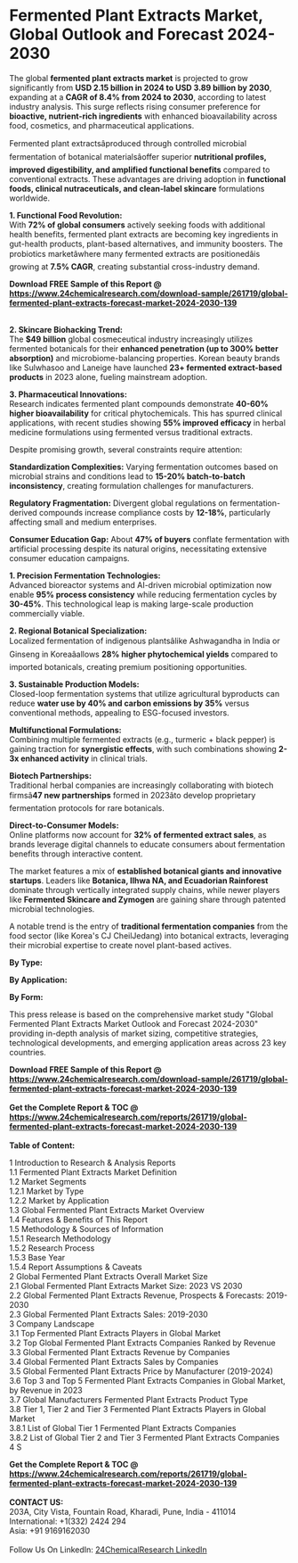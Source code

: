 <h1>Fermented Plant Extracts Market, Global Outlook and Forecast 2024-2030</h1><p>The global <strong>fermented plant extracts market</strong> is projected to grow significantly from <strong>USD 2.15 billion in 2024 to USD 3.89 billion by 2030</strong>, expanding at a <strong>CAGR of 8.4% from 2024 to 2030</strong>, according to latest industry analysis. This surge reflects rising consumer preference for <strong>bioactive, nutrient-rich ingredients</strong> with enhanced bioavailability across food, cosmetics, and pharmaceutical applications.</p><p>Fermented plant extractsâproduced through controlled microbial fermentation of botanical materialsâoffer superior <strong>nutritional profiles, improved digestibility, and amplified functional benefits</strong> compared to conventional extracts. These advantages are driving adoption in <strong>functional foods, clinical nutraceuticals, and clean-label skincare</strong> formulations worldwide.</p><p><strong>1. Functional Food Revolution:</strong><br>
With <strong>72% of global consumers</strong> actively seeking foods with additional health benefits, fermented plant extracts are becoming key ingredients in gut-health products, plant-based alternatives, and immunity boosters. The probiotics marketâwhere many fermented extracts are positionedâis growing at <strong>7.5% CAGR</strong>, creating substantial cross-industry demand.</p><div><b>Download FREE Sample of this Report @ 
            <a href="https://www.24chemicalresearch.com/download-sample/261719/global-fermented-plant-extracts-forecast-market-2024-2030-139">
            https://www.24chemicalresearch.com/download-sample/261719/global-fermented-plant-extracts-forecast-market-2024-2030-139</a></b></div><br><p><strong>2. Skincare Biohacking Trend:</strong><br>
The <strong>$49 billion</strong> global cosmeceutical industry increasingly utilizes fermented botanicals for their <strong>enhanced penetration (up to 300% better absorption)</strong> and microbiome-balancing properties. Korean beauty brands like Sulwhasoo and Laneige have launched <strong>23+ fermented extract-based products</strong> in 2023 alone, fueling mainstream adoption.</p><p><strong>3. Pharmaceutical Innovations:</strong><br>
Research indicates fermented plant compounds demonstrate <strong>40-60% higher bioavailability</strong> for critical phytochemicals. This has spurred clinical applications, with recent studies showing <strong>55% improved efficacy</strong> in herbal medicine formulations using fermented versus traditional extracts.</p><p>Despite promising growth, several constraints require attention:</p><p><strong>Standardization Complexities:</strong> Varying fermentation outcomes based on microbial strains and conditions lead to <strong>15-20% batch-to-batch inconsistency</strong>, creating formulation challenges for manufacturers.</p><p><strong>Regulatory Fragmentation:</strong> Divergent global regulations on fermentation-derived compounds increase compliance costs by <strong>12-18%</strong>, particularly affecting small and medium enterprises.</p><p><strong>Consumer Education Gap:</strong> About <strong>47% of buyers</strong> conflate fermentation with artificial processing despite its natural origins, necessitating extensive consumer education campaigns.</p><p><strong>1. Precision Fermentation Technologies:</strong><br>
Advanced bioreactor systems and AI-driven microbial optimization now enable <strong>95% process consistency</strong> while reducing fermentation cycles by <strong>30-45%</strong>. This technological leap is making large-scale production commercially viable.</p><p><strong>2. Regional Botanical Specialization:</strong><br>
Localized fermentation of indigenous plantsâlike Ashwagandha in India or Ginseng in Koreaâallows <strong>28% higher phytochemical yields</strong> compared to imported botanicals, creating premium positioning opportunities.</p><p><strong>3. Sustainable Production Models:</strong><br>
Closed-loop fermentation systems that utilize agricultural byproducts can reduce <strong>water use by 40% and carbon emissions by 35%</strong> versus conventional methods, appealing to ESG-focused investors.</p><p><strong>Multifunctional Formulations:</strong> <br>
Combining multiple fermented extracts (e.g., turmeric + black pepper) is gaining traction for <strong>synergistic effects</strong>, with such combinations showing <strong>2-3x enhanced activity</strong> in clinical trials.</p><p><strong>Biotech Partnerships:</strong><br>
Traditional herbal companies are increasingly collaborating with biotech firmsâ<strong>47 new partnerships</strong> formed in 2023âto develop proprietary fermentation protocols for rare botanicals.</p><p><strong>Direct-to-Consumer Models:</strong><br>
Online platforms now account for <strong>32% of fermented extract sales</strong>, as brands leverage digital channels to educate consumers about fermentation benefits through interactive content.</p><p>The market features a mix of <strong>established botanical giants and innovative startups</strong>. Leaders like <strong>Botanica, Ilhwa NA, and Ecuadorian Rainforest</strong> dominate through vertically integrated supply chains, while newer players like <strong>Fermented Skincare and Zymogen</strong> are gaining share through patented microbial technologies.</p><p>A notable trend is the entry of <strong>traditional fermentation companies</strong> from the food sector (like Korea's CJ CheilJedang) into botanical extracts, leveraging their microbial expertise to create novel plant-based actives.</p><p><strong>By Type:</strong></p><p><strong>By Application:</strong></p><p><strong>By Form:</strong></p><p>This press release is based on the comprehensive market study "Global Fermented Plant Extracts Market Outlook and Forecast 2024-2030" providing in-depth analysis of market sizing, competitive strategies, technological developments, and emerging application areas across 23 key countries.</p><div><b>Download FREE Sample of this Report @ 
            <a href="https://www.24chemicalresearch.com/download-sample/261719/global-fermented-plant-extracts-forecast-market-2024-2030-139">
            https://www.24chemicalresearch.com/download-sample/261719/global-fermented-plant-extracts-forecast-market-2024-2030-139</a></b></div><br><div><b>Get the Complete Report & TOC @ 
            <a href="https://www.24chemicalresearch.com/reports/261719/global-fermented-plant-extracts-forecast-market-2024-2030-139">
            https://www.24chemicalresearch.com/reports/261719/global-fermented-plant-extracts-forecast-market-2024-2030-139</a></b></div><br>
            <b>Table of Content:</b><p>1 Introduction to Research & Analysis Reports<br />
    1.1 Fermented Plant Extracts Market Definition<br />
    1.2 Market Segments<br />
        1.2.1 Market by Type<br />
        1.2.2 Market by Application<br />
    1.3 Global Fermented Plant Extracts Market Overview<br />
    1.4 Features & Benefits of This Report<br />
    1.5 Methodology & Sources of Information<br />
        1.5.1 Research Methodology<br />
        1.5.2 Research Process<br />
        1.5.3 Base Year<br />
        1.5.4 Report Assumptions & Caveats<br />
2 Global Fermented Plant Extracts Overall Market Size<br />
    2.1 Global Fermented Plant Extracts Market Size: 2023 VS 2030<br />
    2.2 Global Fermented Plant Extracts Revenue, Prospects & Forecasts: 2019-2030<br />
    2.3 Global Fermented Plant Extracts Sales: 2019-2030<br />
3 Company Landscape<br />
    3.1 Top Fermented Plant Extracts Players in Global Market<br />
    3.2 Top Global Fermented Plant Extracts Companies Ranked by Revenue<br />
    3.3 Global Fermented Plant Extracts Revenue by Companies<br />
    3.4 Global Fermented Plant Extracts Sales by Companies<br />
    3.5 Global Fermented Plant Extracts Price by Manufacturer (2019-2024)<br />
    3.6 Top 3 and Top 5 Fermented Plant Extracts Companies in Global Market, by Revenue in 2023<br />
    3.7 Global Manufacturers Fermented Plant Extracts Product Type<br />
    3.8 Tier 1, Tier 2 and Tier 3 Fermented Plant Extracts Players in Global Market<br />
        3.8.1 List of Global Tier 1 Fermented Plant Extracts Companies<br />
        3.8.2 List of Global Tier 2 and Tier 3 Fermented Plant Extracts Companies<br />
4 S</p><div><b>Get the Complete Report & TOC @ 
            <a href="https://www.24chemicalresearch.com/reports/261719/global-fermented-plant-extracts-forecast-market-2024-2030-139">
            https://www.24chemicalresearch.com/reports/261719/global-fermented-plant-extracts-forecast-market-2024-2030-139</a></b></div><br><b>CONTACT US:</b><br>
            203A, City Vista, Fountain Road, Kharadi, Pune, India - 411014<br>
            International: +1(332) 2424 294<br>
            Asia: +91 9169162030 <br><br>
            Follow Us On LinkedIn: <a href="https://www.linkedin.com/company/24chemicalresearch/">24ChemicalResearch LinkedIn</a>